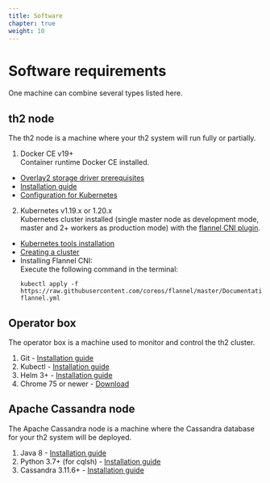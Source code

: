 ```yaml
---
title: Software
chapter: true
weight: 10
---
```


# Software requirements

One machine can combine several types listed here.

## th2 node

The th2 node is a machine where your th2 system will run fully or partially.

1. Docker CE v19+  
   Container runtime Docker CE installed.
  - [Overlay2 storage driver prerequisites](https://docs.docker.com/storage/storagedriver/overlayfs-driver/#prerequisites)
  - [Installation guide](https://docs.docker.com/engine/install/)
  - [Configuration for Kubernetes](https://kubernetes.io/docs/setup/production-environment/container-runtimes/#docker)
2. Kubernetes v1.19.x or 1.20.x  
   Kubernetes cluster installed (single master node as development mode, master and 2+ workers as production mode) with the [flannel CNI plugin](https://coreos.com/flannel/docs/latest/kubernetes.html#the-flannel-cni-plugin).
  - [Kubernetes tools installation](https://kubernetes.io/docs/setup/production-environment/tools/kubeadm/install-kubeadm/)
  - [Creating a cluster](https://kubernetes.io/docs/setup/production-environment/tools/kubeadm/create-cluster-kubeadm/)
  - Installing Flannel CNI:  
    Execute the following command in the terminal:
    ```shell
    kubectl apply -f https://raw.githubusercontent.com/coreos/flannel/master/Documentation/kube-flannel.yml
    ```

## Operator box

The operator box is a machine used to monitor and control the th2 cluster.

1. Git - [Installation guide](https://git-scm.com/book/en/v2/Getting-Started-Installing-Git)
2. Kubectl - [Installation guide](https://kubernetes.io/docs/tasks/tools/)
3. Helm 3+ - [Installation guide](https://helm.sh/docs/intro/install/)
4. Chrome 75 or newer - [Download](https://www.google.com/chrome)


## Apache Cassandra node

The Apache Cassandra node is a machine where the Cassandra database for your th2 system will be deployed.

1. Java 8 - [Installation guide](https://www.java.com/en/download/help/download_options.html)
2. Python 3.7+ (for cqlsh) - [Installation guide](https://wiki.python.org/moin/BeginnersGuide/Download)
3. Cassandra 3.11.6+ - [Installation guide](https://cassandra.apache.org/doc/latest/getting_started/installing.html#installing-cassandra)
